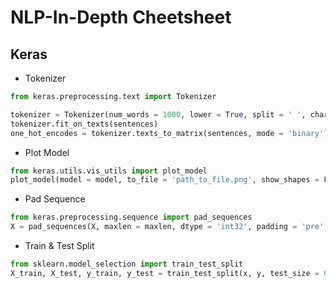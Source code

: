 # NLP-In-Depth Cheetsheet

## Keras
- Tokenizer
```python
from keras.preprocessing.text import Tokenizer

tokenizer = Tokenizer(num_words = 1000, lower = True, split = ' ', char_level = False, oov_token = None)
tokenizer.fit_on_texts(sentences)
one_hot_encodes = tokenizer.texts_to_matrix(sentences, mode = 'binary') # Modes: 'binary', 'count', 'freq', 'tfidf'
```
- Plot Model
```python
from keras.utils.vis_utils import plot_model
plot_model(model = model, to_file = 'path_to_file.png', show_shapes = False, show_dtypes = False, show_layer_names = True, rankdir = 'TB', expand_nested = False, dpi = 96)
```
- Pad Sequence
```python
from keras.preprocessing.sequence import pad_sequences
X = pad_sequences(X, maxlen = maxlen, dtype = 'int32', padding = 'pre', truncating = 'pre', value = 0.0) # padding & truncating: 'pre', 'post'
```
- Train & Test Split
```python
from sklearn.model_selection import train_test_split
X_train, X_test, y_train, y_test = train_test_split(x, y, test_size = 0.1, random_state = 42)
```
